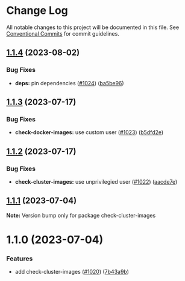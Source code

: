 # Change Log

All notable changes to this project will be documented in this file.
See [Conventional Commits](https://conventionalcommits.org) for commit guidelines.

## [1.1.4](https://github.com/SocialGouv/docker/compare/check-cluster-images@1.1.3...check-cluster-images@1.1.4) (2023-08-02)


### Bug Fixes

* **deps:** pin dependencies ([#1024](https://github.com/SocialGouv/docker/issues/1024)) ([ba5be96](https://github.com/SocialGouv/docker/commit/ba5be962e8a81720a662076ab96996e06eac42b9))





## [1.1.3](https://github.com/SocialGouv/docker/compare/check-cluster-images@1.1.2...check-cluster-images@1.1.3) (2023-07-17)


### Bug Fixes

* **check-docker-images:** use custom user ([#1023](https://github.com/SocialGouv/docker/issues/1023)) ([b5dfd2e](https://github.com/SocialGouv/docker/commit/b5dfd2eb7872671250e78655c7f9b464934f6b3d))





## [1.1.2](https://github.com/SocialGouv/docker/compare/check-cluster-images@1.1.1...check-cluster-images@1.1.2) (2023-07-17)


### Bug Fixes

* **check-cluster-images:** use unprivilegied user ([#1022](https://github.com/SocialGouv/docker/issues/1022)) ([aacde7e](https://github.com/SocialGouv/docker/commit/aacde7eff1975f135d0586e8a9fb13b4ef767c1d))





## [1.1.1](https://github.com/SocialGouv/docker/compare/check-cluster-images@1.1.0...check-cluster-images@1.1.1) (2023-07-04)

**Note:** Version bump only for package check-cluster-images





# 1.1.0 (2023-07-04)


### Features

* add check-cluster-images ([#1020](https://github.com/SocialGouv/docker/issues/1020)) ([7b43a9b](https://github.com/SocialGouv/docker/commit/7b43a9b0a79cd91a5f74ba4fe7cbcb10a491ad9e))
